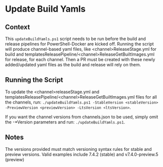 # Update Build Yamls

## Context

This `updateBuildYamls.ps1` script needs to be run before the build and release pipelines for PowerShell-Docker are kicked off. Running the script will produce channel-based yaml files, like &lt;channel&gt;ReleaseStage.yml for build and templatesReleasePipeline/&lt;channel&gt;ReleaseGetBuiltImages.yml for release, for each channel. Then a PR must be created with these newly added/updated yaml files as the build and release will rely on them.

## Running the Script

To update the &lt;channel&gt;releaseStage.yml and templatesReleasePipeline/&lt;channel&gt;ReleaseGetBuiltImages.yml files for all the channels, run:
 `./updateBuildYamls.ps1 -StableVersion <stableVersion> -PreviewVersion <previewVersion> -LtsVersion <ltsVersion>`.

If you want the channel versions from channels.json to be used, simply omit the -*Version parameters and run: `./updateBuildYamls.ps1`.

## Notes

The versions provided must match versioning syntax rules for stable and preview versions. Valid examples include 7.4.2 (stable) and v7.4.0-preview.5 (preview)
